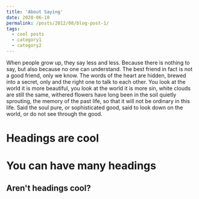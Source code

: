 ```yaml
---
title: 'About Saying'
date: 2020-06-10
permalink: /posts/2012/08/blog-post-1/
tags:
  - cool posts
  - category1
  - category2
---
```


When people grow up, they say less and less. Because there is nothing to say, but also because no one can understand. The best friend in fact is not a good friend, only we know.
The words of the heart are hidden, brewed into a secret, only and the right one to talk to each other.
You look at the world it is more beautiful, you look at the world it is more sin, white clouds are still the same, withered flowers have long been in the soil quietly sprouting, the memory of the past life, so that it will not be ordinary in this life.
Said the soul pure, or sophisticated good, said to look down on the world, or do not see through the good.

Headings are cool
======

You can have many headings
======

Aren't headings cool?
------
